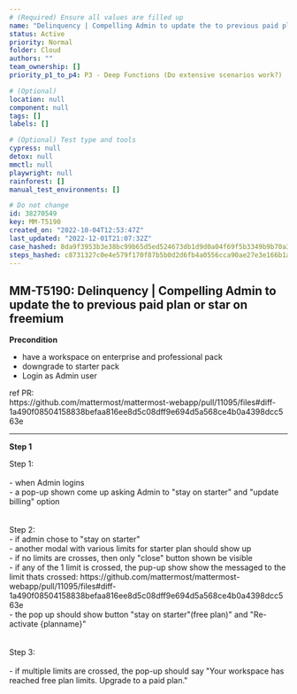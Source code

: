 ```yaml
---
# (Required) Ensure all values are filled up
name: "Delinquency | Compelling Admin to update the to previous paid plan or star on freemium"
status: Active
priority: Normal
folder: Cloud
authors: ""
team_ownership: []
priority_p1_to_p4: P3 - Deep Functions (Do extensive scenarios work?)

# (Optional)
location: null
component: null
tags: []
labels: []

# (Optional) Test type and tools
cypress: null
detox: null
mmctl: null
playwright: null
rainforest: []
manual_test_environments: []

# Do not change
id: 38270549
key: MM-T5190
created_on: "2022-10-04T12:53:47Z"
last_updated: "2022-12-01T21:07:32Z"
case_hashed: 8da9f3953b3e38bc99b65d5ed524673db1d9d0a04f69f5b3349b9b70a34af3e7084e27dbed1d6bac2c5d8562f75cbdaa
steps_hashed: c8731327c0e4e579f170f87b5b0d2d6fb4a0556cca90ae27e3e166b1a0ad7afd4bd97bebd57c29b7f98051d24624dd91
---
```


<!-- (Auto-generated) Based on frontmatter's "key" and "name" -->

## MM-T5190: Delinquency | Compelling Admin to update the to previous paid plan or star on freemium

**Precondition**

- have a workspace on enterprise and professional pack
- downgrade to starter pack
- Login as Admin user

ref PR:\
https\://github.com/mattermost/mattermost-webapp/pull/11095/files#diff-1a490f08504158838befaa816ee8d5c08dff9e694d5a568ce4b0a4398dcc563e

---

**Step 1**

Step 1:\
\
\- when Admin logins\
\- a pop-up shown come up asking Admin to "stay on starter" and "update billing" option\
\
\
Step 2:\
\- if admin chose to "stay on starter"\
\- another modal with various limits for starter plan should show up\
\- if no limits are crosses, then only "close" button shown be visible\
\- if any of the 1 limit is crossed, the pup-up show show the messaged to the limit thats crossed: https\://github.com/mattermost/mattermost-webapp/pull/11095/files#diff-1a490f08504158838befaa816ee8d5c08dff9e694d5a568ce4b0a4398dcc563e\
\- the pop up should show button "stay on starter"(free plan)" and "Re-activate {planname}"\
\
\
Step 3:\
\
\- if multiple limits are crossed, the pop-up should say "Your workspace has reached free plan limits. Upgrade to a paid plan."
